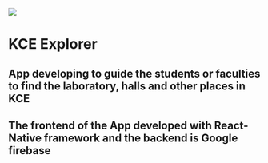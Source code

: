 ![](https://github.com/NareshKumar1553/Perisamy/raw/main/images/ic_launcher.png)
# KCE Explorer
## App developing to guide the students or faculties to find the laboratory, halls and other places in KCE 
## The frontend of the App developed with React-Native framework and the backend is Google firebase
